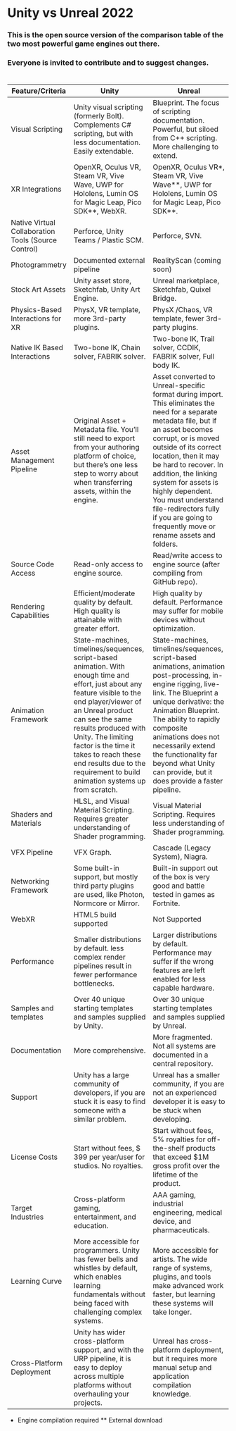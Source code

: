# Unity vs Unreal 2022

### This is the open source version of the comparison table of the two most powerful game engines out there.
### Everyone is invited to contribute and to suggest changes.
#
| Feature/Criteria | Unity  | Unreal  |
| ------- | --- | --- |
| Visual Scripting | Unity visual scripting (formerly Bolt). Complements C# scripting, but with less documentation. Easily extendable. | Blueprint. The focus of scripting documentation. Powerful, but siloed from C++ scripting. More challenging to extend. |
| XR Integrations | OpenXR, Oculus VR, Steam VR, Vive Wave, UWP for Hololens, Lumin OS for Magic Leap, Pico SDK**, WebXR. | OpenXR, Oculus VR*, Steam VR, Vive Wave**, UWP for Hololens, Lumin OS for Magic Leap, Pico SDK**. |
| Native Virtual Collaboration Tools (Source Control) | Perforce, Unity Teams / Plastic SCM. | Perforce, SVN. |
| Photogrammetry | Documented external pipeline | RealityScan (coming soon) |
| Stock Art Assets | Unity asset store, Sketchfab, Unity Art Engine. | Unreal marketplace, Sketchfab, Quixel Bridge. |
| Physics-Based Interactions for XR | PhysX, VR template, more 3rd-party plugins. | PhysX /Chaos, VR template, fewer 3rd-party plugins. |
| Native IK Based Interactions | Two-bone IK, Chain solver, FABRIK solver. | Two-bone IK, Trail solver, CCDIK, FABRIK solver, Full body IK. |
| Asset Management Pipeline | Original Asset + Metadata file.  You’ll still need to export from your authoring platform of choice, but there’s one less step to worry about when transferring assets, within the engine. | Asset converted to Unreal-specific format during import. This eliminates the need for a separate metadata file, but if an asset becomes corrupt, or is moved outside of its correct location, then it may be hard to recover. In addition, the linking system for assets is highly dependent. You must understand file-redirectors fully if you are going to frequently move or rename assets and folders. |
| Source Code Access | Read-only access to engine source. | Read/write access to engine source (after compiling from GitHub repo). |
| Rendering Capabilities | Efficient/moderate quality by default. High quality is attainable with greater effort. | High quality by default. Performance may suffer for mobile devices without optimization. |
| Animation Framework | State-machines, timelines/sequences, script-based animation. With enough time and effort, just about any feature visible to the end player/viewer of an Unreal product can see the same results produced with Unity. The limiting factor is the time it takes to reach these end results due to the requirement to build animation systems up from scratch. | State-machines, timelines/sequences, script-based animations, animation post-processing, in-engine rigging, live-link. The Blueprint a unique derivative: the Animation Blueprint. The ability to rapidly composite animations does not necessarily extend the functionality far beyond what Unity can provide, but it does provide a faster pipeline. |
| Shaders and Materials | HLSL, and Visual Material Scripting. Requires greater understanding of Shader programming. | Visual Material Scripting. Requires less understanding of Shader programming. |
| VFX Pipeline | VFX Graph. | Cascade (Legacy System), Niagra. |
| Networking Framework | Some built-in support, but mostly third party plugins are used, like Photon, Normcore or Mirror. | Built-in support out of the box is very good and battle tested in games as Fortnite. |
| WebXR | HTML5 build supported | Not Supported |
| Performance | Smaller distributions by default. less complex render pipelines result in fewer performance bottlenecks. | Larger distributions by default. Performance may suffer if the wrong features are left enabled for less capable hardware. |
| Samples and templates | Over 40 unique starting templates and samples supplied by Unity. | Over 30 unique starting templates and samples supplied by Unreal. |
| Documentation | More comprehensive. | More fragmented. Not all systems are documented in a central repository. |
| Support | Unity has a large community of developers, if you are stuck it is easy to find someone with a similar problem. | Unreal has a smaller community, if you are not an experienced developer it is easy to be stuck when developing. |
| License Costs | Start without fees, $ 399 per year/user for studios. No royalties. | Start without fees, 5% royalties for off-the-shelf products that exceed $1M gross profit over the lifetime of the product. |
| Target Industries | Cross-platform gaming, entertainment, and education. | AAA gaming, industrial engineering, medical device, and pharmaceuticals. |
| Learning Curve | More accessible for programmers. Unity has fewer bells and whistles by default, which enables learning fundamentals without being faced with challenging complex systems. | More accessible for artists. The wide range of systems, plugins, and tools make advanced work faster, but learning these systems will take longer. |
| Cross-Platform Deployment | Unity has wider cross-platform support, and with the URP pipeline, it is easy to deploy across multiple platforms without overhauling your projects. | Unreal has cross-platform deployment, but it requires more manual setup and application compilation knowledge. |

* Engine compilation required
** External download
